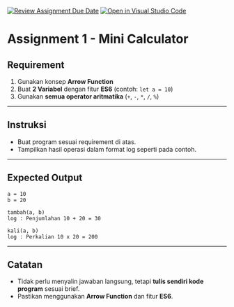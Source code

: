 [![Review Assignment Due Date](https://classroom.github.com/assets/deadline-readme-button-22041afd0340ce965d47ae6ef1cefeee28c7c493a6346c4f15d667ab976d596c.svg)](https://classroom.github.com/a/B71hU9Oj)
[![Open in Visual Studio Code](https://classroom.github.com/assets/open-in-vscode-2e0aaae1b6195c2367325f4f02e2d04e9abb55f0b24a779b69b11b9e10269abc.svg)](https://classroom.github.com/online_ide?assignment_repo_id=20878658&assignment_repo_type=AssignmentRepo)
# Assignment 1 - Mini Calculator

## Requirement
1. Gunakan konsep **Arrow Function**
2. Buat **2 Variabel** dengan fitur **ES6** (contoh: `let a = 10`)
3. Gunakan **semua operator aritmatika** (`+`, `-`, `*`, `/`, `%`)

---

## Instruksi
- Buat program sesuai requirement di atas.
- Tampilkan hasil operasi dalam format log seperti pada contoh.

---

## Expected Output

```
a = 10
b = 20

tambah(a, b)
log : Penjumlahan 10 + 20 = 30

kali(a, b)
log : Perkalian 10 x 20 = 200
```

---

## Catatan
- Tidak perlu menyalin jawaban langsung, tetapi **tulis sendiri kode program** sesuai brief.
- Pastikan menggunakan **Arrow Function** dan fitur **ES6**.
